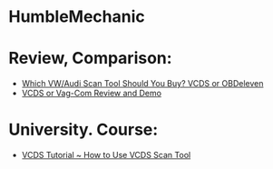 # HumbleMechanic

# Review, Comparison:
- [Which VW/Audi Scan Tool Should You Buy? VCDS or OBDeleven](https://youtu.be/Sc9NxLrL_Rw)
- [VCDS or Vag-Com Review and Demo](https://youtu.be/EULrYcCNCmg)

# University. Course:
- [VCDS Tutorial ~ How to Use VCDS Scan Tool](https://youtu.be/VSsKF4ZGFq4)
